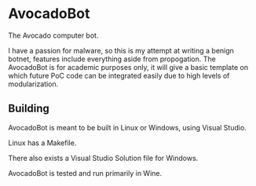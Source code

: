 AvocadoBot
==========

The Avocado computer bot.

I have a passion for malware, so this is my attempt at writing a benign botnet, features include everything aside from propogation.
The AvocadoBot is for academic purposes only, it will give a basic template on which future PoC code can be integrated easily due to high levels of modularization.


Building
--------
AvocadoBot is meant to be built in Linux or Windows, using Visual Studio.

Linux has a Makefile. 

There also exists a Visual Studio Solution file for Windows. 

AvocadoBot is tested and run primarily in Wine.
